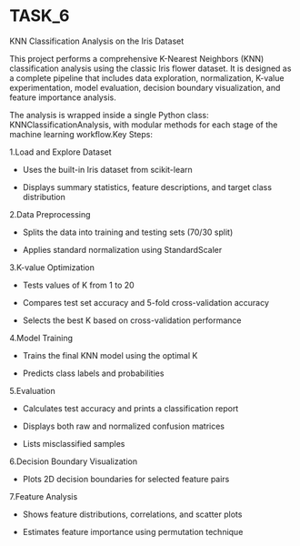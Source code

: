 # TASK_6

KNN Classification Analysis on the Iris Dataset

This project performs a comprehensive K-Nearest Neighbors (KNN) classification analysis using the classic Iris flower dataset. It is designed as a complete pipeline that includes data exploration, normalization, K-value experimentation, model evaluation, decision boundary visualization, and feature importance analysis.

The analysis is wrapped inside a single Python class: KNNClassificationAnalysis, with modular methods for each stage of the machine learning workflow.Key Steps:

1.Load and Explore Dataset

* Uses the built-in Iris dataset from scikit-learn

* Displays summary statistics, feature descriptions, and target class distribution

2.Data Preprocessing

* Splits the data into training and testing sets (70/30 split)

* Applies standard normalization using StandardScaler

3.K-value Optimization

* Tests values of K from 1 to 20

* Compares test set accuracy and 5-fold cross-validation accuracy

* Selects the best K based on cross-validation performance

4.Model Training

* Trains the final KNN model using the optimal K

* Predicts class labels and probabilities

5.Evaluation

* Calculates test accuracy and prints a classification report

* Displays both raw and normalized confusion matrices

* Lists misclassified samples 

6.Decision Boundary Visualization

* Plots 2D decision boundaries for selected feature pairs

7.Feature Analysis

* Shows feature distributions, correlations, and scatter plots

* Estimates feature importance using permutation technique 
